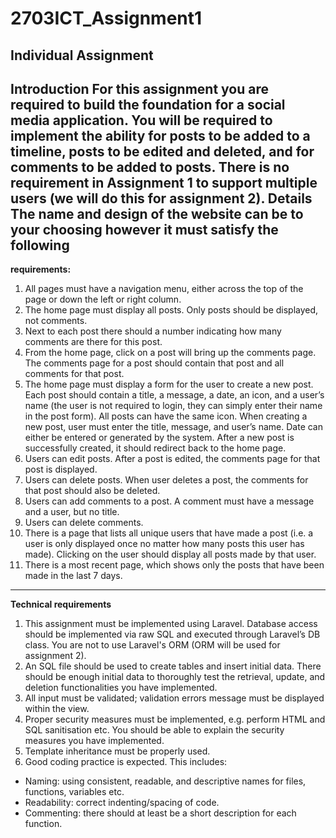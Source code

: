 # 2703ICT_Assignment1
Individual Assignment
---
**Introduction**
For this assignment you are required to build the foundation for a social media application. You will
be required to implement the ability for posts to be added to a timeline, posts to be edited and
deleted, and for comments to be added to posts.
There is no requirement in Assignment 1 to support multiple users (we will do this for assignment 2).
Details
The name and design of the website can be to your choosing however it must satisfy the following
---
**requirements:**
1. All pages must have a navigation menu, either across the top of the page or down the left or
right column.
2. The home page must display all posts. Only posts should be displayed, not comments.
3. Next to each post there should a number indicating how many comments are there for this
post.
4. From the home page, click on a post will bring up the comments page. The comments page for a
post should contain that post and all comments for that post.
5. The home page must display a form for the user to create a new post. Each post should contain
a title, a message, a date, an icon, and a user’s name (the user is not required to login, they can
simply enter their name in the post form). All posts can have the same icon. When creating a
new post, user must enter the title, message, and user’s name. Date can either be entered or
generated by the system. After a new post is successfully created, it should redirect back to the
home page.
6. Users can edit posts. After a post is edited, the comments page for that post is displayed.
7. Users can delete posts. When user deletes a post, the comments for that post should also be
deleted.
8. Users can add comments to a post. A comment must have a message and a user, but no title.
9. Users can delete comments.
10. There is a page that lists all unique users that have made a post (i.e. a user is only displayed
once no matter how many posts this user has made). Clicking on the user should display all
posts made by that user.
11. There is a most recent page, which shows only the posts that have been made in the last 7
days.
---
**Technical requirements**
1. This assignment must be implemented using Laravel. Database access should be implemented via raw
SQL and executed through Laravel’s DB class. You are not to use Laravel's ORM (ORM will be used for
assignment 2).
2. An SQL file should be used to create tables and insert initial data. There should be enough
initial data to thoroughly test the retrieval, update, and deletion functionalities you have
implemented.
3. All input must be validated; validation errors message must be displayed within the view.
4. Proper security measures must be implemented, e.g. perform HTML and SQL sanitisation etc.
You should be able to explain the security measures you have implemented.
5. Template inheritance must be properly used.
6. Good coding practice is expected. This includes:
- Naming: using consistent, readable, and descriptive names for files, functions, variables etc.
- Readability: correct indenting/spacing of code.
- Commenting: there should at least be a short description for each function.
